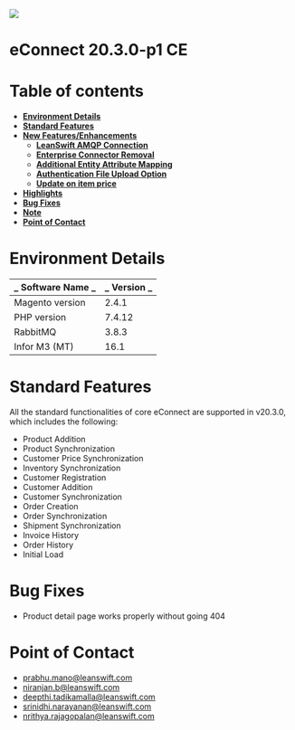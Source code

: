 ![](RackMultipart20201224-4-dzt8sl_html_390ba5139005650c.png)

# **eConnect 20.3.0-p1 CE**

# Table of contents

- [**Environment Details**](#environment-details)
- [**Standard Features**](#standard-features)
- [**New Features/Enhancements**](#new-featuresenhancements)
    - [**LeanSwift AMQP Connection**](#leanswift-amqp-connection)
    - [**Enterprise Connector Removal**](#enterprise-connector-removal)
    - [**Additional Entity Attribute Mapping**](#additional-entity-attribute-mapping)
    - [**Authentication File Upload Option**](#authentication-file-upload-option)
    - [**Update on item price**](#update-on-item-price)
- [**Highlights**](#highlights)
- [**Bug Fixes**](#bug-fixes)
- [**Note**](#note)
- [**Point of Contact**](#point-of-contact)


# **Environment Details**

| _ **Software Name** _ | _ **Version** _ |
| --- | --- |
| Magento version | 2.4.1 |
| PHP version | 7.4.12 |
| RabbitMQ | 3.8.3 |
| Infor M3 (MT) | 16.1 |

# **Standard Features**

All the standard functionalities of core eConnect are supported in v20.3.0, which includes the following:

- Product Addition
- Product Synchronization
- Customer Price Synchronization
- Inventory Synchronization
- Customer Registration
- Customer Addition
- Customer Synchronization
- Order Creation
- Order Synchronization
- Shipment Synchronization
- Invoice History
- Order History
- Initial Load

# **Bug Fixes**

- Product detail page works properly without going 404

# **Point of Contact**

- [prabhu.mano@leanswift.com](mailto:prabhu.mano@leanswift.com)
- [niranjan.b@leanswift.com](mailto:prabhu.mano@leanswift.com)
- [deepthi.tadikamalla@leanswift.com](mailto:prabhu.mano@leanswift.com)
- [srinidhi.narayanan@leanswift.com](mailto:prabhu.mano@leanswift.com)
- [nrithya.rajagopalan@leanswift.com](mailto:prabhu.mano@leanswift.com)


